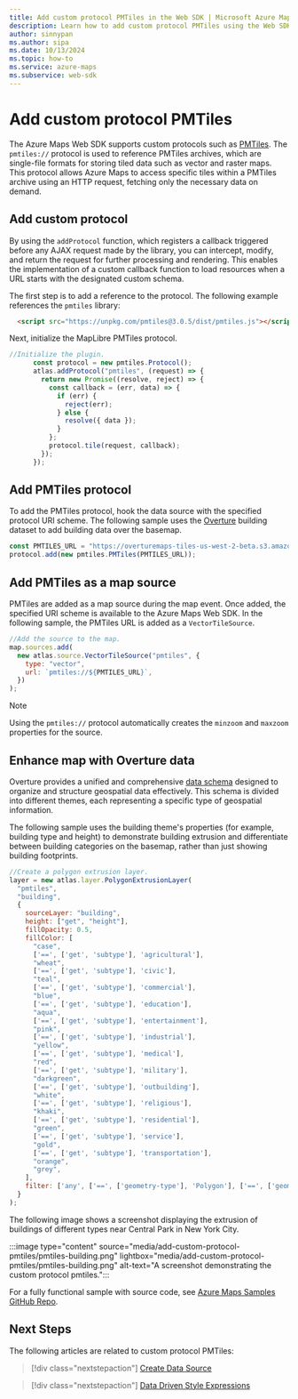 ```yaml
---
title: Add custom protocol PMTiles in the Web SDK | Microsoft Azure Maps
description: Learn how to add custom protocol PMTiles using the Web SDK.
author: sinnypan
ms.author: sipa
ms.date: 10/13/2024
ms.topic: how-to
ms.service: azure-maps
ms.subservice: web-sdk
---
```


# Add custom protocol PMTiles

The Azure Maps Web SDK supports custom protocols such as [PMTiles]. The `pmtiles://` protocol is used to reference PMTiles archives, which are single-file formats for storing tiled data such as vector and raster maps. This protocol allows Azure Maps to access specific tiles within a PMTiles archive using an HTTP request, fetching only the necessary data on demand.

## Add custom protocol

By using the `addProtocol` function, which registers a callback triggered before any AJAX request made by the library, you can intercept, modify, and return the request for further processing and rendering. This enables the implementation of a custom callback function to load resources when a URL starts with the designated custom schema.

The first step is to add a reference to the protocol. The following example references the `pmtiles` library:

```html
  <script src="https://unpkg.com/pmtiles@3.0.5/dist/pmtiles.js"></script>
```

Next, initialize the MapLibre PMTiles protocol.

```js
//Initialize the plugin.
      const protocol = new pmtiles.Protocol();
      atlas.addProtocol("pmtiles", (request) => {
        return new Promise((resolve, reject) => {
          const callback = (err, data) => {
            if (err) {
              reject(err);
            } else {
              resolve({ data });
            }
          };
          protocol.tile(request, callback);
        });
      });
```

## Add PMTiles protocol

To add the PMTiles protocol, hook the data source with the specified protocol URI scheme. The following sample uses the [Overture] building dataset to add building data over the basemap.

```js
const PMTILES_URL = "https://overturemaps-tiles-us-west-2-beta.s3.amazonaws.com/2024-07-22/buildings.pmtiles";
protocol.add(new pmtiles.PMTiles(PMTILES_URL));
```

## Add PMTiles as a map source

PMTiles are added as a map source during the map event. Once added, the specified URI scheme is available to the Azure Maps Web SDK. In the following sample, the PMTiles URL is added as a `VectorTileSource`.

```js
//Add the source to the map.
map.sources.add(
  new atlas.source.VectorTileSource("pmtiles", {
    type: "vector",
    url: `pmtiles://${PMTILES_URL}`,
  })
);
```

> [!NOTE]
> Using the `pmtiles://` protocol automatically creates the `minzoom` and `maxzoom` properties for the source.

## Enhance map with Overture data

Overture provides a unified and comprehensive [data schema] designed to organize and structure geospatial data effectively. This schema is divided into different themes, each representing a specific type of geospatial information.

The following sample uses the building theme's properties (for example, building type and height) to demonstrate building extrusion and differentiate between building categories on the basemap, rather than just showing building footprints.

```js
//Create a polygon extrusion layer.
layer = new atlas.layer.PolygonExtrusionLayer(
  "pmtiles",
  "building",
  {
    sourceLayer: "building",
    height: ["get", "height"],
    fillOpacity: 0.5,
    fillColor: [
      "case",
      ['==', ['get', 'subtype'], 'agricultural'],
      "wheat",
      ['==', ['get', 'subtype'], 'civic'],
      "teal",
      ['==', ['get', 'subtype'], 'commercial'],
      "blue",
      ['==', ['get', 'subtype'], 'education'],
      "aqua",
      ['==', ['get', 'subtype'], 'entertainment'],
      "pink",
      ['==', ['get', 'subtype'], 'industrial'],
      "yellow",
      ['==', ['get', 'subtype'], 'medical'],
      "red",
      ['==', ['get', 'subtype'], 'military'],
      "darkgreen",
      ['==', ['get', 'subtype'], 'outbuilding'],
      "white",
      ['==', ['get', 'subtype'], 'religious'],
      "khaki",
      ['==', ['get', 'subtype'], 'residential'],
      "green",
      ['==', ['get', 'subtype'], 'service'],
      "gold",
      ['==', ['get', 'subtype'], 'transportation'],
      "orange",
      "grey",
    ],
    filter: ['any', ['==', ['geometry-type'], 'Polygon'], ['==', ['geometry-type'], 'MultiPolygon']]
  }
);
```

The following image shows a screenshot displaying the extrusion of buildings of different types near Central Park in New York City.

:::image type="content" source="media/add-custom-protocol-pmtiles/pmtiles-building.png"  lightbox="media/add-custom-protocol-pmtiles/pmtiles-building.png" alt-text="A screenshot demonstrating the custom protocol pmtiles.":::

For a fully functional sample with source code, see [Azure Maps Samples GitHub Repo].

<!--
For more PMTiles samples, see [Azure Maps Samples].
[Azure Maps Samples]: https://samples.azuremaps.com/?search=pmtiles
-->

## Next Steps

The following articles are related to custom protocol PMTiles:

> [!div class="nextstepaction"]
> [Create Data Source](create-data-source-web-sdk.md)

> [!div class="nextstepaction"]
> [Data Driven Style Expressions](data-driven-style-expressions-web-sdk.md)

[Azure Maps Samples GitHub Repo]: https://github.com/Azure-Samples/AzureMapsCodeSamples/blob/main/Samples/PMTiles/Overture%20Building%20Theme/Buildings.html
[data schema]: https://docs.overturemaps.org/schema
[Overture]: https://overturemaps.org
[PMTiles]: https://docs.protomaps.com/pmtiles

